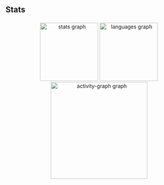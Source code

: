 <h2 align="left">Stats</h2>

###

<div align="center">
  <img src="https://github-readme-stats.vercel.app/api?username=juliaoliveiramarttins&hide_title=false&hide_rank=false&show_icons=true&include_all_commits=true&count_private=true&disable_animations=false&theme=aura&locale=en&hide_border=false&order=1" height="157" alt="stats graph"  />
  <img src="https://github-readme-stats.vercel.app/api/top-langs?username=juliaoliveiramarttins&locale=en&hide_title=false&layout=compact&card_width=320&langs_count=12&theme=aura&hide_border=false&order=2" height="157" alt="languages graph"  />
  <img src="https://github-readme-activity-graph.vercel.app/graph?username=juliaoliveiramarttins&radius=16&theme=modern-lilac&area=true&order=5&hide_border=false&custom_title=Contribution%20Graph" height="261" alt="activity-graph graph"  />
</div>

###
